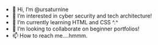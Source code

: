 - 👋 Hi, I’m @ursaturnine
- 👀 I’m interested in cyber security and tech architecture!
- 🌱 I’m currently learning HTML and CSS ^.^
- 💞️ I’m looking to collaborate on beginner portfolios!
- 📫 How to reach me....hmmm.

<!---
ursaturnine/ursaturnine is a ✨ special ✨ repository because its `README.md` (this file) appears on your GitHub profile.
You can click the Preview link to take a look at your changes.
--->
